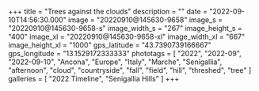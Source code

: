 +++
title = "Trees against the clouds"
description = ""
date = "2022-09-10T14:56:30.000"
image = "20220910@145630-9658"
image_s = "20220910@145630-9658-s"
image_width_s = "267"
image_height_s = "400"
image_xl = "20220910@145630-9658-xl"
image_width_xl = "667"
image_height_xl = "1000"
gps_latitude = "43.7390739166667"
gps_longitude = "13.1529172333333"
phototags = [ "2022", "2022-09", "2022-09-10", "Ancona", "Europe", "Italy", "Marche", "Senigallia", "afternoon", "cloud", "countryside", "fall", "field", "hill", "threshed", "tree" ]
galleries = [ "2022 Timeline", "Senigallia Hills" ]
+++
